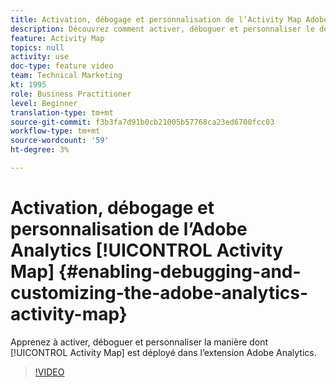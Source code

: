 ```yaml
---
title: Activation, débogage et personnalisation de l’Activity Map Adobe Analytics
description: Découvrez comment activer, déboguer et personnaliser le déploiement du Activity Map dans l’extension Adobe Analytics.
feature: Activity Map
topics: null
activity: use
doc-type: feature video
team: Technical Marketing
kt: 1995
role: Business Practitioner
level: Beginner
translation-type: tm+mt
source-git-commit: f3b3fa7d91b0cb21005b57768ca23ed6700fcc03
workflow-type: tm+mt
source-wordcount: '59'
ht-degree: 3%

---
```



# Activation, débogage et personnalisation de l’Adobe Analytics [!UICONTROL Activity Map] {#enabling-debugging-and-customizing-the-adobe-analytics-activity-map}

Apprenez à activer, déboguer et personnaliser la manière dont [!UICONTROL Activity Map] est déployé dans l’extension Adobe Analytics.

>[!VIDEO](https://video.tv.adobe.com/v/25878?quality=12)

